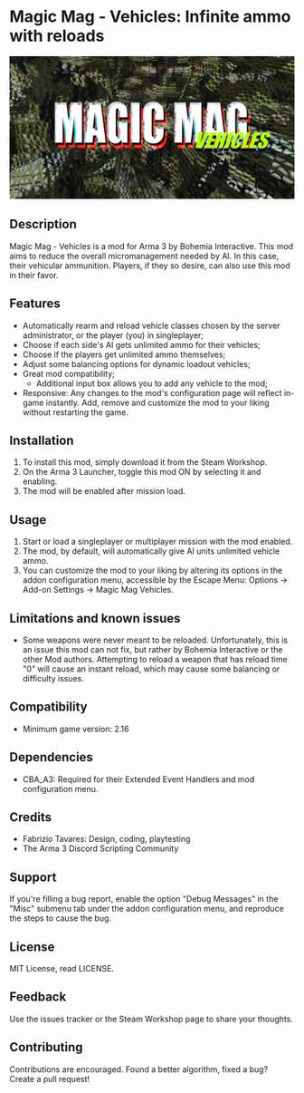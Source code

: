 # Magic Mag - Vehicles: Infinite ammo with reloads
![screenshot](src/MagicMagVeh/banner.png)
## Description
Magic Mag - Vehicles is a mod for Arma 3 by Bohemia Interactive. This mod aims to reduce the overall micromanagement needed by AI. In this case, their vehicular ammunition. Players, if they so desire, can also use this mod in their favor.

## Features
- Automatically rearm and reload vehicle classes chosen by the server administrator, or the player (you) in singleplayer;
- Choose if each side's AI gets unlimited ammo for their vehicles;
- Choose if the players get unlimited ammo themselves;
- Adjust some balancing options for dynamic loadout vehicles;
- Great mod compatibility;
  - Additional input box allows you to add any vehicle to the mod;
- Responsive: Any changes to the mod's configuration page will reflect in-game instantly. Add, remove and customize the mod to your liking without restarting the game.

## Installation
1. To install this mod, simply download it from the Steam Workshop.
2. On the Arma 3 Launcher, toggle this mod ON by selecting it and enabling.
3. The mod will be enabled after mission load.

## Usage
1. Start or load a singleplayer or multiplayer mission with the mod enabled.
2. The mod, by default, will automatically give AI units unlimited vehicle ammo.
3. You can customize the mod to your liking by altering its options in the addon configuration menu, accessible by the Escape Menu: Options -> Add-on Settings -> Magic Mag Vehicles.

## Limitations and known issues
- Some weapons were never meant to be reloaded. Unfortunately, this is an issue this mod can not fix, but rather by Bohemia Interactive or the other Mod authors. Attempting to reload a weapon that has reload time "0" will cause an instant reload, which may cause some balancing or difficulty issues.

## Compatibility
- Minimum game version: 2.16

## Dependencies
- CBA_A3: Required for their Extended Event Handlers and mod configuration menu.

## Credits
- Fabrizio Tavares: Design, coding, playtesting
- The Arma 3 Discord Scripting Community

## Support
If you're filling a bug report, enable the option "Debug Messages" in the "Misc" submenu tab under the addon configuration menu, and reproduce the steps to cause the bug.

## License
MIT License, read LICENSE.

## Feedback
Use the issues tracker or the Steam Workshop page to share your thoughts.

## Contributing
Contributions are encouraged. Found a better algorithm, fixed a bug? Create a pull request!
